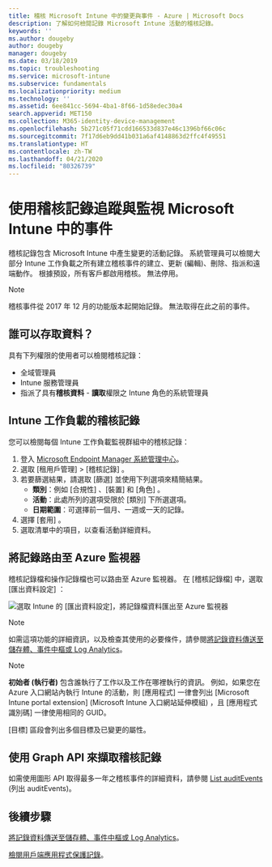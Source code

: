 ```yaml
---
title: 稽核 Microsoft Intune 中的變更與事件 - Azure | Microsoft Docs
description: 了解如何檢閱記錄 Microsoft Intune 活動的稽核記錄。
keywords: ''
ms.author: dougeby
author: dougeby
manager: dougeby
ms.date: 03/18/2019
ms.topic: troubleshooting
ms.service: microsoft-intune
ms.subservice: fundamentals
ms.localizationpriority: medium
ms.technology: ''
ms.assetid: 6ee841cc-5694-4ba1-8f66-1d58edec30a4
search.appverid: MET150
ms.collection: M365-identity-device-management
ms.openlocfilehash: 5b271c05f71cdd166533d837e46c1396bf66c06c
ms.sourcegitcommit: 7f17d6eb9dd41b031a6af4148863d2ffc4f49551
ms.translationtype: HT
ms.contentlocale: zh-TW
ms.lasthandoff: 04/21/2020
ms.locfileid: "80326739"
---
```

# <a name="use-audit-logs-to-track-and-monitor-events-in-microsoft-intune"></a>使用稽核記錄追蹤與監視 Microsoft Intune 中的事件

稽核記錄包含 Microsoft Intune 中產生變更的活動記錄。 系統管理員可以檢閱大部分 Intune 工作負載之所有建立稽核事件的建立、更新 (編輯)、刪除、指派和遠端動作。 根據預設，所有客戶都啟用稽核。 無法停用。

> [!NOTE]
> 稽核事件從 2017 年 12 月的功能版本起開始記錄。 無法取得在此之前的事件。

## <a name="who-can-access-the-data"></a>誰可以存取資料？

具有下列權限的使用者可以檢閱稽核記錄：

- 全域管理員
- Intune 服務管理員
- 指派了具有**稽核資料** - **讀取**權限之 Intune 角色的系統管理員

## <a name="audit-logs-for-intune-workloads"></a>Intune 工作負載的稽核記錄

您可以檢閱每個 Intune 工作負載監視群組中的稽核記錄：

1. 登入 [Microsoft Endpoint Manager 系統管理中心](https://go.microsoft.com/fwlink/?linkid=2109431)。
2. 選取 [租用戶管理]   > [稽核記錄]  。
3. 若要篩選結果，請選取 [篩選]  並使用下列選項來精簡結果。
    - **類別**：例如 [合規性]  、[裝置]  和 [角色]  。
    - **活動**：此處所列的選項受限於 [類別]  下所選選項。
    - **日期範圍**：可選擇前一個月、一週或一天的記錄。
4. 選擇 [套用]  。
4. 選取清單中的項目，以查看活動詳細資料。

## <a name="route-logs-to-azure-monitor"></a>將記錄路由至 Azure 監視器

稽核記錄檔和操作記錄檔也可以路由至 Azure 監視器。 在 [稽核記錄檔]  中，選取 [匯出資料設定]  ：

![選取 Intune 的 [匯出資料設定]，將記錄檔資料匯出至 Azure 監視器](./media/monitor-audit-logs/audit-logs-export-data-settings.png)

> [!NOTE]
> 如需這項功能的詳細資訊，以及檢查其使用的必要條件，請參閱[將記錄資料傳送至儲存體、事件中樞或 Log Analytics](review-logs-using-azure-monitor.md)。

> [!NOTE]
> **初始者 (執行者)** 包含誰執行了工作以及工作在哪裡執行的資訊。 例如，如果您在 Azure 入口網站內執行 Intune 的活動，則 [應用程式]  一律會列出 [Microsoft Intune portal extension] \(Microsoft Intune 入口網站延伸模組\)  ，且 [應用程式識別碼]  一律使用相同的 GUID。
>
> [目標]  區段會列出多個目標及已變更的屬性。  

## <a name="use-graph-api-to-retrieve-audit-events"></a>使用 Graph API 來擷取稽核記錄

如需使用圖形 API 取得最多一年之稽核事件的詳細資料，請參閱 [List auditEvents](https://docs.microsoft.com/graph/api/intune-auditing-auditevent-list?view=graph-rest-1.0) (列出 auditEvents)。

## <a name="next-steps"></a>後續步驟

[將記錄資料傳送至儲存體、事件中樞或 Log Analytics](review-logs-using-azure-monitor.md)。

[檢閱用戶端應用程式保護記錄](../apps/app-protection-policy-settings-log.md)。
